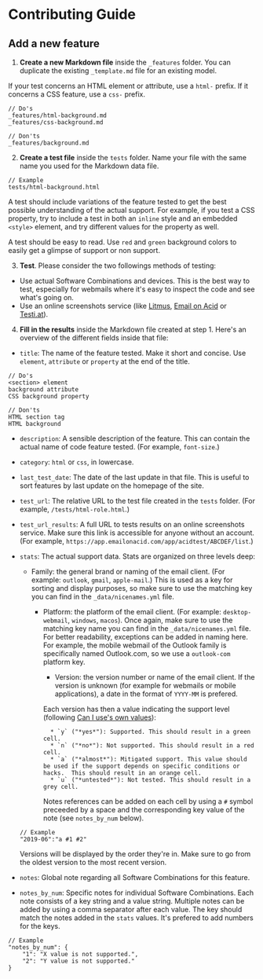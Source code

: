 # Contributing Guide

## Add a new feature

1. **Create a new Markdown file** inside the `_features` folder. You can duplicate the existing `_template.md` file for an existing model. 

If your test concerns an HTML element or attribute, use a `html-` prefix. If it concerns a CSS feature, use a `css-` prefix.

```
// Do's
_features/html-background.md
_features/css-background.md

// Don'ts
_features/background.md
```

2. **Create a test file** inside the `tests` folder. Name your file with the same name you used for the Markdown data file.

```
// Example
tests/html-background.html
```

A test should include variations of the feature tested to get the best possible understanding of the actual support. For example, if you test a CSS property, try to include a test in both an `inline` style and an embedded `<style>` element, and try different values for the property as well.

A test should be easy to read. Use `red` and `green` background colors to easily get a glimpse of support or non support.

3. **Test**. Please consider the two followings methods of testing:

* Use actual Software Combinations and devices. This is the best way to test, especially for webmails where it's easy to inspect the code and see what's going on.
* Use an online screenshots service (like [Litmus](https://www.litmus.com), [Email on Acid](https://www.emailonacid.com) or [Testi.at](https://www.testi.at)).

4. **Fill in the results** inside the Markdown file created at step 1. Here's an overview of the different fields inside that file:

* `title`: The name of the feature tested. Make it short and concise. Use `element`, `attribute` or `property` at the end of the title. 

```
// Do's
<section> element
background attribute
CSS background property

// Don'ts
HTML section tag
HTML background
```

* `description`: A sensible description of the feature. This can contain the actual name of code feature tested. (For example, `font-size`.)
* `category`: `html` or `css`, in lowercase.
* `last_test_date`: The date of the last update in that file. This is useful to sort features by last update on the homepage of the site.
* `test_url`: The relative URL to the test file created in the `tests` folder. (For example, `/tests/html-role.html`.)
* `test_url_results`: A full URL to tests results on an online screenshots service. Make sure this link is accessible for anyone without an account. (For example, `https://app.emailonacid.com/app/acidtest/ABCDEF/list`.)
* `stats`: The actual support data. Stats are organized on three levels deep:

    * Family: the general brand or naming of the email client. (For example: `outlook`, `gmail`, `apple-mail`.) This is used as a key for sorting and display purposes, so make sure to use the matching key you can find in the `_data/nicenames.yml` file.
    
        * Platform: the platform of the email client. (For example: `desktop-webmail`, `windows`, `macos`). Once again, make sure to use the matching key name you can find in the `_data/nicenames.yml` file. For better readability, exceptions can be added in naming here. For example, the mobile webmail of the Outlook family is specifically named Outlook.com, so we use a `outlook-com` platform key.

            * Version: the version number or name of the email client. If the version is unknown (for example for webmails or mobile applications), a date in the format of `YYYY-MM` is prefered.

            Each version has then a value indicating the support level (following [Can I use's own values](https://github.com/Fyrd/caniuse/blob/master/CONTRIBUTING.md)):

                * `y` ("*yes*"): Supported. This should result in a green cell.
                * `n` ("*no*"): Not supported. This should result in a red cell.
                * `a` ("*almost*"): Mitigated support. This value should be used if the support depends on specific conditions or hacks.  This should result in an orange cell.
                * `u` ("*untested*"): Not tested. This should result in a grey cell.

            Notes references can be added on each cell by using a `#` symbol preceeded by a space and the corresponding key value of the note (see `notes_by_num` below).

    ```
    // Example
    "2019-06":"a #1 #2"
    ```

    Versions will be displayed by the order they're in. Make sure to go from the oldest version to the most recent version. 

* `notes`: Global note regarding all Software Combinations for this feature.
* `notes_by_num`: Specific notes for individual Software Combinations. Each note consists of a key string and a value string. Multiple notes can be added by using a comma separator after each value. The key should match the notes added in the `stats` values. It's prefered to add numbers for the keys.

```
// Example
"notes_by_num": {
    "1": "X value is not supported.",
    "2": "Y value is not supported."
}
```
